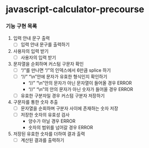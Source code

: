 # javascript-calculator-precourse

### 기능 구현 목록

1. 입력 안내 문구 출력
   - [ ] 입력 안내 문구를 출력하기
2. 사용자의 입력 받기
   - [ ] 사용자의 입력 받기
3. 문자열을 순회하며 커스텀 구문자 확인
   - [ ] “/”를 만나면 “/”의 인덱스에서 6만큼 splice 하기
   - [ ] “//” “\n”안에 문자가 유효한 형식인지 확인하기
     - “//” “\n”안의 문자가 아닌 문자열이 들어올 경우 ERROR
     - “//” “\n”의 안의 문자가 아닌 숫자가 들어올 경우 ERROR
   - [ ] 유효한 구분자일 경우 커스텀 구분자 저장하기
4. 구문자를 통한 숫자 추출
   - [ ] 문자열을 순회하며 구분자 사이에 존재하는 숫자 저장
   - [ ] 저장한 숫자의 유효성 검사
     - 양수가 아닐 경우 ERROR
     - 숫자의 범위를 넘어갈 경우 ERROR
5. 저장된 유효한 숫자를 더하여 결과 출력
   - [ ] 계산된 결과를 출력하기
